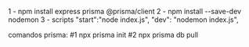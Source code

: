 1 - npm install express prisma @prisma/client
2 - npm install --save-dev nodemon
3 - scripts
     "start":"node index.js",
    "dev": "nodemon index.js",

comandos prisma:
#1 npx prisma init
#2 npx prisma db pull